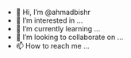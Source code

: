 - 👋 Hi, I’m @ahmadbishr
- 👀 I’m interested in ...
- 🌱 I’m currently learning ...
- 💞️ I’m looking to collaborate on ...
- 📫 How to reach me ...

<!---
ahmadbishr/ahmadbishr is a ✨ special ✨ repository because its `README.md` (this file) appears on your GitHub profile.
You can click the Preview link to take a look at your changes.
--->

